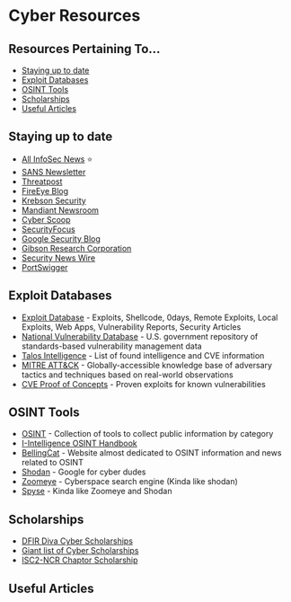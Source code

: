 # Cyber Resources
## Resources Pertaining To...
  - [Staying up to date](#staying-up-to-date)
  - [Exploit Databases](#exploit-databases)
  - [OSINT Tools](#osint-tools)
  - [Scholarships](#scholarships)
  - [Useful Articles](#useful-articles)


  ## Staying up to date
  - [All InfoSec News](https://allinfosecnews.com/) ⭐
  - [SANS Newsletter](https://www.sans.org/newsletters/)
  - [Threatpost](https://threatpost.com/)
  - [FireEye Blog](https://www.fireeye.com/blog.html) 
  - [Krebson Security](https://krebsonsecurity.com/)
  - [Mandiant Newsroom](https://www.fireeye.com/company/newsroom.html)
  - [Cyber Scoop](https://www.cyberscoop.com/)
  - [SecurityFocus](https://www.securityfocus.com/)
  - [Google Security Blog](https://security.googleblog.com/)
  - [Gibson Research Corporation](https://www.grc.com/intro.htm) 
  - [Security News Wire](https://securitynewswire.com/index.php/Home)
  - [PortSwigger](https://portswigger.net/daily-swig)


  ## Exploit Databases
  - [Exploit Database](https://www.exploit-db.com/) - Exploits, Shellcode, 0days, Remote Exploits, Local Exploits, Web Apps, Vulnerability Reports, Security Articles
  - [National Vulnerability Database](https://nvd.nist.gov/) - U.S. government repository of standards-based vulnerability management data
  - [Talos Intelligence](https://talosintelligence.com/vulnerability_reports/) - List of found intelligence and CVE information
  - [MITRE ATT&CK](https://attack.mitre.org/) - Globally-accessible knowledge base of adversary tactics and techniques based on real-world observations
  - [CVE Proof of Concepts](https://github.com/qazbnm456/awesome-cve-poc) - Proven exploits for known vulnerabilities

  ## OSINT Tools
  - [OSINT](https://osintframework.com/) - Collection of tools to collect public information by category
  - [I-Intelligence OSINT Handbook](https://i-intelligence.eu/uploads/public-documents/OSINT_Handbook_2020.pdf)
  - [BellingCat](https://www.bellingcat.com/) - Website almost dedicated to OSINT information and news related to OSINT
  - [Shodan](https://www.shodan.io/) - Google for cyber dudes
  - [Zoomeye](https://www.zoomeye.org/) - Cyberspace search engine (Kinda like shodan)
  - [Spyse](https://spyse.com/) - Kinda like Zoomeye and Shodan

  ## Scholarships
  - [DFIR Diva Cyber Scholarships](https://dfirdiva.com/scholarships)
  - [Giant list of Cyber Scholarships](https://www.scholarships.com/financial-aid/college-scholarships/scholarship-directory/academic-major/cybersecurity)
  - [ISC2-NCR Chaptor Scholarship](https://web.isc2ncrchapter.org/isc2-national-capital-region-scholarships/)

  ## Useful Articles

